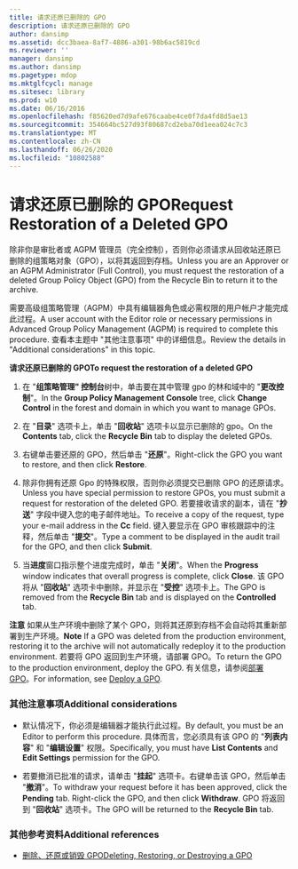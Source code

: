 ```yaml
---
title: 请求还原已删除的 GPO
description: 请求还原已删除的 GPO
author: dansimp
ms.assetid: dcc3baea-8af7-4886-a301-98b6ac5819cd
ms.reviewer: ''
manager: dansimp
ms.author: dansimp
ms.pagetype: mdop
ms.mktglfcycl: manage
ms.sitesec: library
ms.prod: w10
ms.date: 06/16/2016
ms.openlocfilehash: f85620ed7d9afe676caabe4ce0f7da4fd8d5ae13
ms.sourcegitcommit: 354664bc527d93f80687cd2eba70d1eea024c7c3
ms.translationtype: MT
ms.contentlocale: zh-CN
ms.lasthandoff: 06/26/2020
ms.locfileid: "10802588"
---
```

# <span data-ttu-id="63c09-103">请求还原已删除的 GPO</span><span class="sxs-lookup"><span data-stu-id="63c09-103">Request Restoration of a Deleted GPO</span></span>


<span data-ttu-id="63c09-104">除非你是审批者或 AGPM 管理员（完全控制），否则你必须请求从回收站还原已删除的组策略对象（GPO），以将其返回到存档。</span><span class="sxs-lookup"><span data-stu-id="63c09-104">Unless you are an Approver or an AGPM Administrator (Full Control), you must request the restoration of a deleted Group Policy Object (GPO) from the Recycle Bin to return it to the archive.</span></span>

<span data-ttu-id="63c09-105">需要高级组策略管理（AGPM）中具有编辑器角色或必需权限的用户帐户才能完成此过程。</span><span class="sxs-lookup"><span data-stu-id="63c09-105">A user account with the Editor role or necessary permissions in Advanced Group Policy Management (AGPM) is required to complete this procedure.</span></span> <span data-ttu-id="63c09-106">查看本主题中 "其他注意事项" 中的详细信息。</span><span class="sxs-lookup"><span data-stu-id="63c09-106">Review the details in "Additional considerations" in this topic.</span></span>

**<span data-ttu-id="63c09-107">请求还原已删除的 GPO</span><span class="sxs-lookup"><span data-stu-id="63c09-107">To request the restoration of a deleted GPO</span></span>**

1.  <span data-ttu-id="63c09-108">在 "**组策略管理" 控制台**树中，单击要在其中管理 gpo 的林和域中的 "**更改控制**"。</span><span class="sxs-lookup"><span data-stu-id="63c09-108">In the **Group Policy Management Console** tree, click **Change Control** in the forest and domain in which you want to manage GPOs.</span></span>

2.  <span data-ttu-id="63c09-109">在 "**目录**" 选项卡上，单击 "**回收站**" 选项卡以显示已删除的 gpo。</span><span class="sxs-lookup"><span data-stu-id="63c09-109">On the **Contents** tab, click the **Recycle Bin** tab to display the deleted GPOs.</span></span>

3.  <span data-ttu-id="63c09-110">右键单击要还原的 GPO，然后单击 "**还原**"。</span><span class="sxs-lookup"><span data-stu-id="63c09-110">Right-click the GPO you want to restore, and then click **Restore**.</span></span>

4.  <span data-ttu-id="63c09-111">除非你拥有还原 Gpo 的特殊权限，否则你必须提交已删除 GPO 的还原请求。</span><span class="sxs-lookup"><span data-stu-id="63c09-111">Unless you have special permission to restore GPOs, you must submit a request for restoration of the deleted GPO.</span></span> <span data-ttu-id="63c09-112">若要接收请求的副本，请在 "**抄送**" 字段中键入您的电子邮件地址。</span><span class="sxs-lookup"><span data-stu-id="63c09-112">To receive a copy of the request, type your e-mail address in the **Cc** field.</span></span> <span data-ttu-id="63c09-113">键入要显示在 GPO 审核跟踪中的注释，然后单击 "**提交**"。</span><span class="sxs-lookup"><span data-stu-id="63c09-113">Type a comment to be displayed in the audit trail for the GPO, and then click **Submit**.</span></span>

5.  <span data-ttu-id="63c09-114">当**进度**窗口指示整个进度完成时，单击 "**关闭**"。</span><span class="sxs-lookup"><span data-stu-id="63c09-114">When the **Progress** window indicates that overall progress is complete, click **Close**.</span></span> <span data-ttu-id="63c09-115">该 GPO 将从 "**回收站**" 选项卡中删除，并显示在 "**受控**" 选项卡上。</span><span class="sxs-lookup"><span data-stu-id="63c09-115">The GPO is removed from the **Recycle Bin** tab and is displayed on the **Controlled** tab.</span></span>

<span data-ttu-id="63c09-116">**注意** 如果从生产环境中删除了某个 GPO，则将其还原到存档不会自动将其重新部署到生产环境。</span><span class="sxs-lookup"><span data-stu-id="63c09-116">**Note** If a GPO was deleted from the production environment, restoring it to the archive will not automatically redeploy it to the production environment.</span></span> <span data-ttu-id="63c09-117">若要将 GPO 返回到生产环境，请部署 GPO。</span><span class="sxs-lookup"><span data-stu-id="63c09-117">To return the GPO to the production environment, deploy the GPO.</span></span> <span data-ttu-id="63c09-118">有关信息，请参阅[部署 GPO](deploy-a-gpo-agpm30ops.md)。</span><span class="sxs-lookup"><span data-stu-id="63c09-118">For information, see [Deploy a GPO](deploy-a-gpo-agpm30ops.md).</span></span>

 

### <span data-ttu-id="63c09-119">其他注意事项</span><span class="sxs-lookup"><span data-stu-id="63c09-119">Additional considerations</span></span>

-   <span data-ttu-id="63c09-120">默认情况下，你必须是编辑器才能执行此过程。</span><span class="sxs-lookup"><span data-stu-id="63c09-120">By default, you must be an Editor to perform this procedure.</span></span> <span data-ttu-id="63c09-121">具体而言，您必须具有该 GPO 的 "**列表内容**" 和 "**编辑设置**" 权限。</span><span class="sxs-lookup"><span data-stu-id="63c09-121">Specifically, you must have **List Contents** and **Edit Settings** permission for the GPO.</span></span>

-   <span data-ttu-id="63c09-122">若要撤消已批准的请求，请单击 "**挂起**" 选项卡。右键单击该 GPO，然后单击 "**撤消**"。</span><span class="sxs-lookup"><span data-stu-id="63c09-122">To withdraw your request before it has been approved, click the **Pending** tab. Right-click the GPO, and then click **Withdraw**.</span></span> <span data-ttu-id="63c09-123">GPO 将返回到 "**回收站**" 选项卡。</span><span class="sxs-lookup"><span data-stu-id="63c09-123">The GPO will be returned to the **Recycle Bin** tab.</span></span>

### <span data-ttu-id="63c09-124">其他参考资料</span><span class="sxs-lookup"><span data-stu-id="63c09-124">Additional references</span></span>

-   [<span data-ttu-id="63c09-125">删除、还原或销毁 GPO</span><span class="sxs-lookup"><span data-stu-id="63c09-125">Deleting, Restoring, or Destroying a GPO</span></span>](deleting-restoring-or-destroying-a-gpo-agpm30ops.md)

 

 





